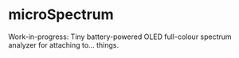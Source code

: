 # microSpectrum
Work-in-progress: Tiny battery-powered OLED full-colour spectrum analyzer for attaching to... things.
